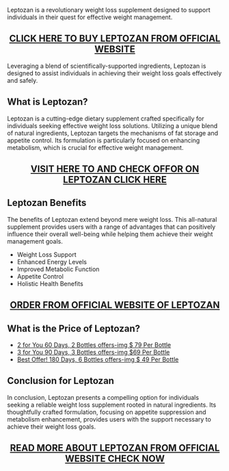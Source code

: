 <p>Leptozan is a revolutionary weight loss supplement designed to support individuals in their quest for effective weight management.</p>
<h2 style="text-align: center;"><a href="https://sale365day.com/get-leptozan">CLICK HERE TO BUY LEPTOZAN FROM OFFICIAL WEBSITE</a></h2>
<p>Leveraging a blend of scientifically-supported ingredients, Leptozan is designed to assist individuals in achieving their weight loss goals effectively and safely.</p>
<h2 style="text-align: left;">What is Leptozan?</h2>
<p style="text-align: left;">Leptozan is a cutting-edge dietary supplement crafted specifically for individuals seeking effective weight loss solutions. Utilizing a unique blend of natural ingredients, Leptozan targets the mechanisms of fat storage and appetite control. Its formulation is particularly focused on enhancing metabolism, which is crucial for effective weight management.</p>
<h2 style="text-align: center;"><a href="https://sale365day.com/get-leptozan">VISIT HERE TO AND CHECK OFFOR ON LEPTOZAN CLICK HERE</a></h2>
<h2 style="text-align: left;">Leptozan Benefits</h2>
<p style="text-align: left;">The benefits of Leptozan extend beyond mere weight loss. This all-natural supplement provides users with a range of advantages that can positively influence their overall well-being while helping them achieve their weight management goals.</p>
<ul style="text-align: left;">
<li>Weight Loss Support</li>
<li>Enhanced Energy Levels</li>
<li>Improved Metabolic Function</li>
<li>Appetite Control</li>
<li>Holistic Health Benefits</li>
</ul>
<h2 style="text-align: center;"><a href="https://sale365day.com/get-leptozan">ORDER FROM OFFICIAL WEBSITE OF LEPTOZAN</a></h2>
<h2 style="text-align: left;">What is the Price of Leptozan?</h2>
<ul style="text-align: left;">
<li><a href="https://sale365day.com/get-leptozan">2 for You 60 Days, 2 Bottles offers-img $ 79 Per Bottle</a></li>
<li><a href="https://sale365day.com/get-leptozan">3 for You 90 Days, 3 Bottles offers-img $69 Per Bottle</a></li>
<li><a href="https://sale365day.com/get-leptozan">Best Offer! 180 Days, 6 Bottles offers-img $ 49 Per Bottle</a></li>
</ul>
<h2 style="text-align: left;">Conclusion for Leptozan</h2>
<p style="text-align: left;">In conclusion, Leptozan presents a compelling option for individuals seeking a reliable weight loss supplement rooted in natural ingredients. Its thoughtfully crafted formulation, focusing on appetite suppression and metabolism enhancement, provides users with the support necessary to achieve their weight loss goals.</p>
<h2 style="text-align: center;"><a href="https://sale365day.com/get-leptozan">READ MORE ABOUT LEPTOZAN FROM OFFICIAL WEBSITE CHECK NOW</a></h2>
